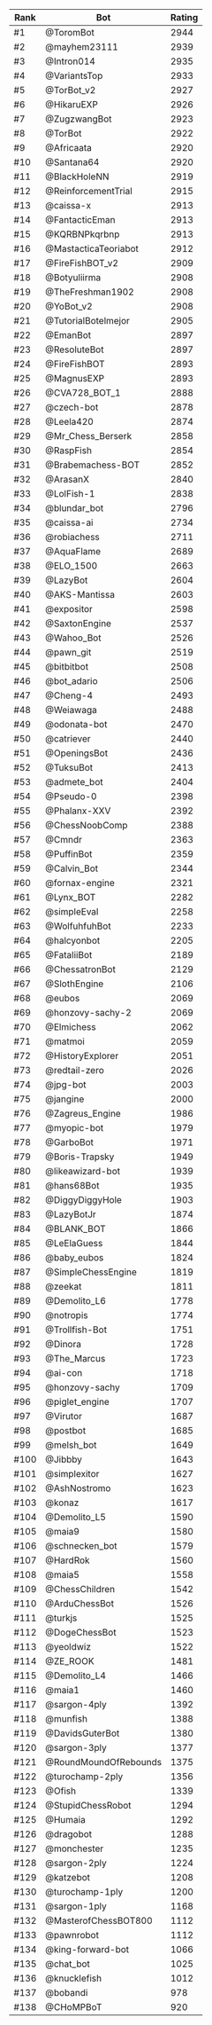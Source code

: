 Rank|Bot|Rating
---|---|---
#1|@ToromBot|2944
#2|@mayhem23111|2939
#3|@Intron014|2935
#4|@VariantsTop|2933
#5|@TorBot_v2|2927
#6|@HikaruEXP|2926
#7|@ZugzwangBot|2923
#8|@TorBot|2922
#9|@Africaata|2920
#10|@Santana64|2920
#11|@BlackHoleNN|2919
#12|@ReinforcementTrial|2915
#13|@caissa-x|2913
#14|@FantacticEman|2913
#15|@KQRBNPkqrbnp|2913
#16|@MastacticaTeoriabot|2912
#17|@FireFishBOT_v2|2909
#18|@Botyuliirma|2908
#19|@TheFreshman1902|2908
#20|@YoBot_v2|2908
#21|@TutorialBotelmejor|2905
#22|@EmanBot|2897
#23|@ResoluteBot|2897
#24|@FireFishBOT|2893
#25|@MagnusEXP|2893
#26|@CVA728_BOT_1|2888
#27|@czech-bot|2878
#28|@Leela420|2874
#29|@Mr_Chess_Berserk|2858
#30|@RaspFish|2854
#31|@Brabemachess-BOT|2852
#32|@ArasanX|2840
#33|@LolFish-1|2838
#34|@blundar_bot|2796
#35|@caissa-ai|2734
#36|@robiachess|2711
#37|@AquaFlame|2689
#38|@ELO_1500|2663
#39|@LazyBot|2604
#40|@AKS-Mantissa|2603
#41|@expositor|2598
#42|@SaxtonEngine|2537
#43|@Wahoo_Bot|2526
#44|@pawn_git|2519
#45|@bitbitbot|2508
#46|@bot_adario|2506
#47|@Cheng-4|2493
#48|@Weiawaga|2488
#49|@odonata-bot|2470
#50|@catriever|2440
#51|@OpeningsBot|2436
#52|@TuksuBot|2413
#53|@admete_bot|2404
#54|@Pseudo-0|2398
#55|@Phalanx-XXV|2392
#56|@ChessNoobComp|2388
#57|@Cmndr|2363
#58|@PuffinBot|2359
#59|@Calvin_Bot|2344
#60|@fornax-engine|2321
#61|@Lynx_BOT|2282
#62|@simpleEval|2258
#63|@WolfuhfuhBot|2233
#64|@halcyonbot|2205
#65|@FataliiBot|2189
#66|@ChessatronBot|2129
#67|@SlothEngine|2106
#68|@eubos|2069
#69|@honzovy-sachy-2|2069
#70|@Elmichess|2062
#71|@matmoi|2059
#72|@HistoryExplorer|2051
#73|@redtail-zero|2026
#74|@jpg-bot|2003
#75|@jangine|2000
#76|@Zagreus_Engine|1986
#77|@myopic-bot|1979
#78|@GarboBot|1971
#79|@Boris-Trapsky|1949
#80|@likeawizard-bot|1939
#81|@hans68Bot|1935
#82|@DiggyDiggyHole|1903
#83|@LazyBotJr|1874
#84|@BLANK_BOT|1866
#85|@LeElaGuess|1844
#86|@baby_eubos|1824
#87|@SimpleChessEngine|1819
#88|@zeekat|1811
#89|@Demolito_L6|1778
#90|@notropis|1774
#91|@Trollfish-Bot|1751
#92|@Dinora|1728
#93|@The_Marcus|1723
#94|@ai-con|1718
#95|@honzovy-sachy|1709
#96|@piglet_engine|1707
#97|@Virutor|1687
#98|@postbot|1685
#99|@melsh_bot|1649
#100|@Jibbby|1643
#101|@simplexitor|1627
#102|@AshNostromo|1623
#103|@konaz|1617
#104|@Demolito_L5|1590
#105|@maia9|1580
#106|@schnecken_bot|1579
#107|@HardRok|1560
#108|@maia5|1558
#109|@ChessChildren|1542
#110|@ArduChessBot|1526
#111|@turkjs|1525
#112|@DogeChessBot|1523
#113|@yeoldwiz|1522
#114|@ZE_ROOK|1481
#115|@Demolito_L4|1466
#116|@maia1|1460
#117|@sargon-4ply|1392
#118|@munfish|1388
#119|@DavidsGuterBot|1380
#120|@sargon-3ply|1377
#121|@RoundMoundOfRebounds|1375
#122|@turochamp-2ply|1356
#123|@Ofish|1339
#124|@StupidChessRobot|1294
#125|@Humaia|1292
#126|@dragobot|1288
#127|@monchester|1235
#128|@sargon-2ply|1224
#129|@katzebot|1208
#130|@turochamp-1ply|1200
#131|@sargon-1ply|1168
#132|@MasterofChessBOT800|1112
#133|@pawnrobot|1112
#134|@king-forward-bot|1066
#135|@chat_bot|1025
#136|@knucklefish|1012
#137|@bobandi|978
#138|@CHoMPBoT|920
